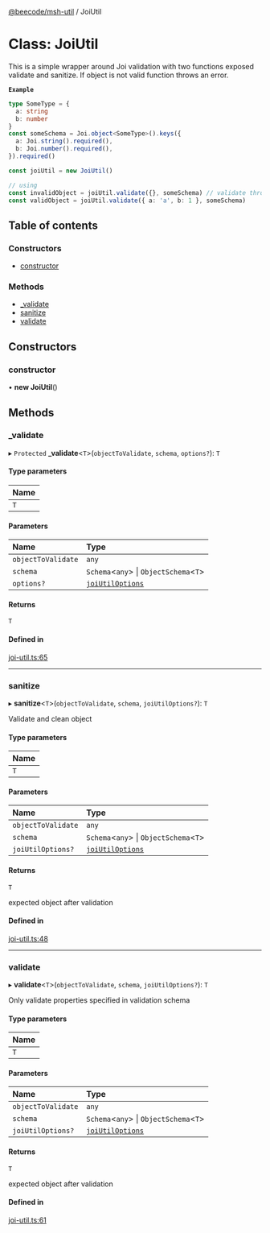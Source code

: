 [@beecode/msh-util](../README.md) / JoiUtil

# Class: JoiUtil

This is a simple wrapper around Joi validation with two functions exposed validate and sanitize. If object is not valid function throws an error.

**`Example`**

```ts
type SomeType = {
  a: string
  b: number
}
const someSchema = Joi.object<SomeType>().keys({
  a: Joi.string().required(),
  b: Joi.number().required(),
}).required()

const joiUtil = new JoiUtil()

// using
const invalidObject = joiUtil.validate({}, someSchema) // validate throws an error
const validObject = joiUtil.validate({ a: 'a', b: 1 }, someSchema)
```

## Table of contents

### Constructors

- [constructor](JoiUtil.md#constructor)

### Methods

- [\_validate](JoiUtil.md#_validate)
- [sanitize](JoiUtil.md#sanitize)
- [validate](JoiUtil.md#validate)

## Constructors

### constructor

• **new JoiUtil**()

## Methods

### \_validate

▸ `Protected` **_validate**<`T`\>(`objectToValidate`, `schema`, `options?`): `T`

#### Type parameters

| Name |
| :------ |
| `T` |

#### Parameters

| Name | Type |
| :------ | :------ |
| `objectToValidate` | `any` |
| `schema` | `Schema`<`any`\> \| `ObjectSchema`<`T`\> |
| `options?` | [`joiUtilOptions`](../README.md#joiutiloptions) |

#### Returns

`T`

#### Defined in

[joi-util.ts:65](https://github.com/beecode-rs/msh-util/blob/d220fbb/src/joi-util.ts#L65)

___

### sanitize

▸ **sanitize**<`T`\>(`objectToValidate`, `schema`, `joiUtilOptions?`): `T`

Validate and clean object

#### Type parameters

| Name |
| :------ |
| `T` |

#### Parameters

| Name | Type |
| :------ | :------ |
| `objectToValidate` | `any` |
| `schema` | `Schema`<`any`\> \| `ObjectSchema`<`T`\> |
| `joiUtilOptions?` | [`joiUtilOptions`](../README.md#joiutiloptions) |

#### Returns

`T`

expected object after validation

#### Defined in

[joi-util.ts:48](https://github.com/beecode-rs/msh-util/blob/d220fbb/src/joi-util.ts#L48)

___

### validate

▸ **validate**<`T`\>(`objectToValidate`, `schema`, `joiUtilOptions?`): `T`

Only validate properties specified in validation schema

#### Type parameters

| Name |
| :------ |
| `T` |

#### Parameters

| Name | Type |
| :------ | :------ |
| `objectToValidate` | `any` |
| `schema` | `Schema`<`any`\> \| `ObjectSchema`<`T`\> |
| `joiUtilOptions?` | [`joiUtilOptions`](../README.md#joiutiloptions) |

#### Returns

`T`

expected object after validation

#### Defined in

[joi-util.ts:61](https://github.com/beecode-rs/msh-util/blob/d220fbb/src/joi-util.ts#L61)
